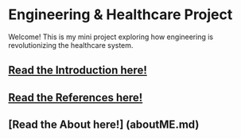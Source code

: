 # Engineering & Healthcare Project

Welcome! This is my mini project exploring how engineering is revolutionizing the healthcare system.

## [Read the Introduction here!](introduction.md)

## [Read the References here!](resources.mdhttps://github.com/kaitlee3/engineering-healthcare-project/blob/8008b1e8c704d8c163f7b4dfd3e21b37c3bacb32/aboutME.md)

## [Read the About here!] (aboutME.md)
